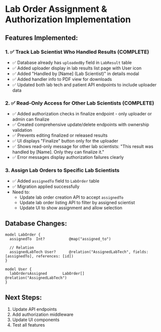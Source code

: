 # Lab Order Assignment & Authorization Implementation

## Features Implemented:

### 1. ✅ Track Lab Scientist Who Handled Results (COMPLETE)
- ✅ Database already has `uploadedBy` field in `LabResult` table
- ✅ Added uploader display in lab results list page with User icon
- ✅ Added "Handled by [Name] (Lab Scientist)" in details modal
- ✅ Added handler info to PDF view for downloads
- ✅ Updated both lab tech and patient API endpoints to include uploader data

### 2. ✅ Read-Only Access for Other Lab Scientists (COMPLETE)
- ✅ Added authorization checks in finalize endpoint - only uploader or admin can finalize
- ✅ Created comprehensive update/delete endpoints with ownership validation
- ✅ Prevents editing finalized or released results
- ✅ UI displays "Finalize" button only for the uploader
- ✅ Shows read-only message for other lab scientists: "This result was handled by [Name]. Only they can finalize it."
- ✅ Error messages display authorization failures clearly

### 3. Assign Lab Orders to Specific Lab Scientists
- ✅ Added `assignedTo` field to `LabOrder` table
- ✅ Migration applied successfully
- Need to:
  - Update lab order creation API to accept `assignedTo`
  - Update lab order listing API to filter by assigned scientist
  - Update UI to show assignment and allow selection

## Database Changes:

```prisma
model LabOrder {
  assignedTo  Int?           @map("assigned_to")
  
  // Relation
  assignedLabTech User?      @relation("AssignedLabTech", fields: [assignedTo], references: [id])
}

model User {
  labOrdersAssigned       LabOrder[]            @relation("AssignedLabTech")
}
```

## Next Steps:

1. Update API endpoints
2. Add authorization middleware
3. Update UI components
4. Test all features
